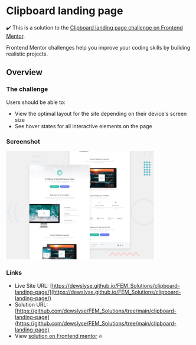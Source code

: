 # Clipboard landing page


:heavy_check_mark: This is a solution to the [Clipboard landing page challenge on Frontend Mentor](https://www.frontendmentor.io/challenges/clipboard-landing-page-5cc9bccd6c4c91111378ecb9). 

Frontend Mentor challenges help you improve your coding skills by building realistic projects. 

## Overview

### The challenge

Users should be able to:

- View the optimal layout for the site depending on their device's screen size
- See hover states for all interactive elements on the page

### Screenshot

<img src="./design/desktop-preview.jpg" alt="screenshot" width="400"/>
  
### Links

- Live Site URL: [https://dewslyse.github.io/FEM_Solutions/clipboard-landing-page/](https://dewslyse.github.io/FEM_Solutions/clipboard-landing-page/)
- Solution URL: [https://github.com/dewslyse/FEM_Solutions/tree/main/clipboard-landing-page](https://github.com/dewslyse/FEM_Solutions/tree/main/clipboard-landing-page)
- View [solution on Frontend mentor]() :fire: